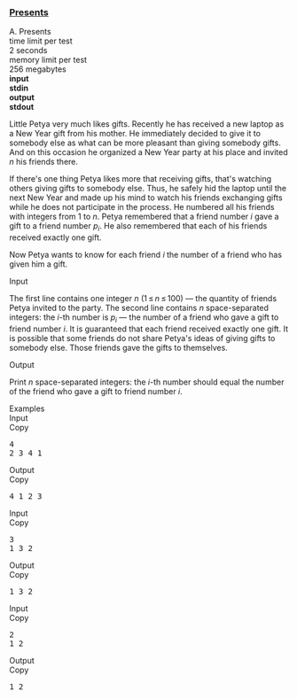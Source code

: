<h3><a href="https://codeforces.com/contest/136/problem/A" target="_blank" rel="noopener noreferrer">Presents</a></h3>
<div class="header"><div class="title">A. Presents</div><div class="time-limit"><div class="property-title">time limit per test</div>2 seconds</div><div class="memory-limit"><div class="property-title">memory limit per test</div>256 megabytes</div><div class="input-file input-standard" style="font-weight: bold"><div class="property-title">input</div>stdin</div><div class="output-file output-standard" style="font-weight: bold"><div class="property-title">output</div>stdout</div></div><div><p>Little Petya very much likes gifts. Recently he has received a new laptop as a New Year gift from his mother. He immediately decided to give it to somebody else as what can be more pleasant than giving somebody gifts. And on this occasion he organized a New Year party at his place and invited <span class="tex-span"><i>n</i></span> his friends there.</p><p>If there's one thing Petya likes more that receiving gifts, that's watching others giving gifts to somebody else. Thus, he safely hid the laptop until the next New Year and made up his mind to watch his friends exchanging gifts while he does not participate in the process. He numbered all his friends with integers from <span class="tex-span">1</span> to <span class="tex-span"><i>n</i></span>. Petya remembered that a friend number <span class="tex-span"><i>i</i></span> gave a gift to a friend number <span class="tex-span"><i>p</i><sub class="lower-index"><i>i</i></sub></span>. He also remembered that each of his friends received exactly one gift.</p><p>Now Petya wants to know for each friend <span class="tex-span"><i>i</i></span> the number of a friend who has given him a gift.</p></div><div class="input-specification"><div class="section-title">Input</div><p>The first line contains one integer <span class="tex-span"><i>n</i></span> (<span class="tex-span">1 ≤ <i>n</i> ≤ 100</span>) — the quantity of friends Petya invited to the party. The second line contains <span class="tex-span"><i>n</i></span> space-separated integers: the <span class="tex-span"><i>i</i></span>-th number is <span class="tex-span"><i>p</i><sub class="lower-index"><i>i</i></sub></span> — the number of a friend who gave a gift to friend number <span class="tex-span"><i>i</i></span>. It is guaranteed that each friend received exactly one gift. It is possible that some friends do not share Petya's ideas of giving gifts to somebody else. Those friends gave the gifts to themselves.</p></div><div class="output-specification"><div class="section-title">Output</div><p>Print <span class="tex-span"><i>n</i></span> space-separated integers: the <span class="tex-span"><i>i</i></span>-th number should equal the number of the friend who gave a gift to friend number <span class="tex-span"><i>i</i></span>.</p></div><div class="sample-tests"><div class="section-title">Examples</div><div class="sample-test"><div class="input"><div class="title">Input<div title="Copy" data-clipboard-target="#id0064346212671316" id="id002906947794263445" class="input-output-copier">Copy</div></div><pre id="id0064346212671316">4<br>2 3 4 1<br></pre></div><div class="output"><div class="title">Output<div title="Copy" data-clipboard-target="#id0016802868517797964" id="id008168923484463398" class="input-output-copier">Copy</div></div><pre id="id0016802868517797964">4 1 2 3<br></pre></div><div class="input"><div class="title">Input<div title="Copy" data-clipboard-target="#id003463320297696312" id="id004822840628919426" class="input-output-copier">Copy</div></div><pre id="id003463320297696312">3<br>1 3 2<br></pre></div><div class="output"><div class="title">Output<div title="Copy" data-clipboard-target="#id00008254543767471478" id="id0003133194960433583" class="input-output-copier">Copy</div></div><pre id="id00008254543767471478">1 3 2<br></pre></div><div class="input"><div class="title">Input<div title="Copy" data-clipboard-target="#id007011513381276363" id="id004744697520754749" class="input-output-copier">Copy</div></div><pre id="id007011513381276363">2<br>1 2<br></pre></div><div class="output"><div class="title">Output<div title="Copy" data-clipboard-target="#id005966378835534647" id="id0003860281788038966" class="input-output-copier">Copy</div></div><pre id="id005966378835534647">1 2<br></pre></div></div></div>